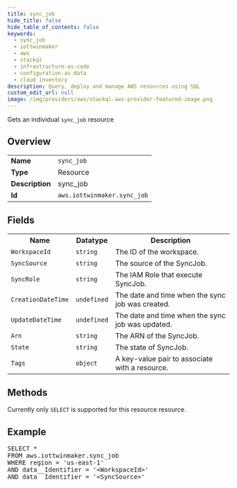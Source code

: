 ```yaml
---
title: sync_job
hide_title: false
hide_table_of_contents: false
keywords:
  - sync_job
  - iottwinmaker
  - aws
  - stackql
  - infrastructure-as-code
  - configuration-as-data
  - cloud inventory
description: Query, deploy and manage AWS resources using SQL
custom_edit_url: null
image: /img/providers/aws/stackql-aws-provider-featured-image.png
---
```

Gets an individual <code>sync_job</code> resource

## Overview
<table><tbody>
<tr><td><b>Name</b></td><td><code>sync_job</code></td></tr>
<tr><td><b>Type</b></td><td>Resource</td></tr>
<tr><td><b>Description</b></td><td>sync_job</td></tr>
<tr><td><b>Id</b></td><td><code>aws.iottwinmaker.sync_job</code></td></tr>
</tbody></table>

## Fields
<table><tbody>
<tr><th>Name</th><th>Datatype</th><th>Description</th></tr>
<tr><td><code>WorkspaceId</code></td><td><code>string</code></td><td>The ID of the workspace.</td></tr>
<tr><td><code>SyncSource</code></td><td><code>string</code></td><td>The source of the SyncJob.</td></tr>
<tr><td><code>SyncRole</code></td><td><code>string</code></td><td>The IAM Role that execute SyncJob.</td></tr>
<tr><td><code>CreationDateTime</code></td><td><code>undefined</code></td><td>The date and time when the sync job was created.</td></tr>
<tr><td><code>UpdateDateTime</code></td><td><code>undefined</code></td><td>The date and time when the sync job was updated.</td></tr>
<tr><td><code>Arn</code></td><td><code>string</code></td><td>The ARN of the SyncJob.</td></tr>
<tr><td><code>State</code></td><td><code>string</code></td><td>The state of SyncJob.</td></tr>
<tr><td><code>Tags</code></td><td><code>object</code></td><td>A key-value pair to associate with a resource.</td></tr>

</tbody></table>

## Methods
Currently only <code>SELECT</code> is supported for this resource resource.

## Example
<pre>
SELECT *<br/>FROM aws.iottwinmaker.sync_job<br/>WHERE region = 'us-east-1'<br/>AND data__Identifier = '&lt;WorkspaceId&gt;'<br/>AND data__Identifier = '&lt;SyncSource&gt;'
</pre>
